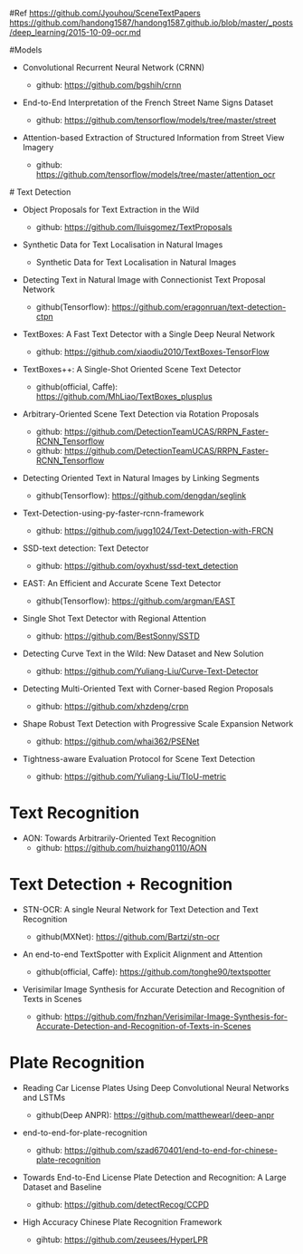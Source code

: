#Ref
https://github.com/Jyouhou/SceneTextPapers
https://github.com/handong1587/handong1587.github.io/blob/master/_posts/deep_learning/2015-10-09-ocr.md

#Models
- Convolutional Recurrent Neural Network (CRNN)

    - github: https://github.com/bgshih/crnn

- End-to-End Interpretation of the French Street Name Signs Dataset

    - github: https://github.com/tensorflow/models/tree/master/street

- Attention-based Extraction of Structured Information from Street View Imagery

    - github: https://github.com/tensorflow/models/tree/master/attention_ocr

# Text Detection

- Object Proposals for Text Extraction in the Wild
    - github: https://github.com/lluisgomez/TextProposals

- Synthetic Data for Text Localisation in Natural Images
    - Synthetic Data for Text Localisation in Natural Images

- Detecting Text in Natural Image with Connectionist Text Proposal Network
    - github(Tensorflow): https://github.com/eragonruan/text-detection-ctpn

- TextBoxes: A Fast Text Detector with a Single Deep Neural Network
    - github: https://github.com/xiaodiu2010/TextBoxes-TensorFlow

- TextBoxes++: A Single-Shot Oriented Scene Text Detector
    - github(official, Caffe): https://github.com/MhLiao/TextBoxes_plusplus

- Arbitrary-Oriented Scene Text Detection via Rotation Proposals
    - github: https://github.com/DetectionTeamUCAS/RRPN_Faster-RCNN_Tensorflow
    - github: https://github.com/DetectionTeamUCAS/RRPN_Faster-RCNN_Tensorflow

- Detecting Oriented Text in Natural Images by Linking Segments
    - github(Tensorflow): https://github.com/dengdan/seglink

- Text-Detection-using-py-faster-rcnn-framework
    - github: https://github.com/jugg1024/Text-Detection-with-FRCN

- SSD-text detection: Text Detector
    - github: https://github.com/oyxhust/ssd-text_detection

- EAST: An Efficient and Accurate Scene Text Detector
    - github(Tensorflow): https://github.com/argman/EAST

- Single Shot Text Detector with Regional Attention
    - github: https://github.com/BestSonny/SSTD

- Detecting Curve Text in the Wild: New Dataset and New Solution
    - github: https://github.com/Yuliang-Liu/Curve-Text-Detector

- Detecting Multi-Oriented Text with Corner-based Region Proposals
    - github: https://github.com/xhzdeng/crpn

- Shape Robust Text Detection with Progressive Scale Expansion Network
    - github: https://github.com/whai362/PSENet

- Tightness-aware Evaluation Protocol for Scene Text Detection
    - github: https://github.com/Yuliang-Liu/TIoU-metric


# Text Recognition
- AON: Towards Arbitrarily-Oriented Text Recognition
    - github: https://github.com/huizhang0110/AON

# Text Detection + Recognition
- STN-OCR: A single Neural Network for Text Detection and Text Recognition
    - github(MXNet): https://github.com/Bartzi/stn-ocr

- An end-to-end TextSpotter with Explicit Alignment and Attention
    - github(official, Caffe): https://github.com/tonghe90/textspotter

- Verisimilar Image Synthesis for Accurate Detection and Recognition of Texts in Scenes
    - github: https://github.com/fnzhan/Verisimilar-Image-Synthesis-for-Accurate-Detection-and-Recognition-of-Texts-in-Scenes


# Plate Recognition
- Reading Car License Plates Using Deep Convolutional Neural Networks and LSTMs
    - github(Deep ANPR): https://github.com/matthewearl/deep-anpr

- end-to-end-for-plate-recognition
    - github: https://github.com/szad670401/end-to-end-for-chinese-plate-recognition

- Towards End-to-End License Plate Detection and Recognition: A Large Dataset and Baseline
    - github: https://github.com/detectRecog/CCPD

- High Accuracy Chinese Plate Recognition Framework
    - gihtub: https://github.com/zeusees/HyperLPR


    
